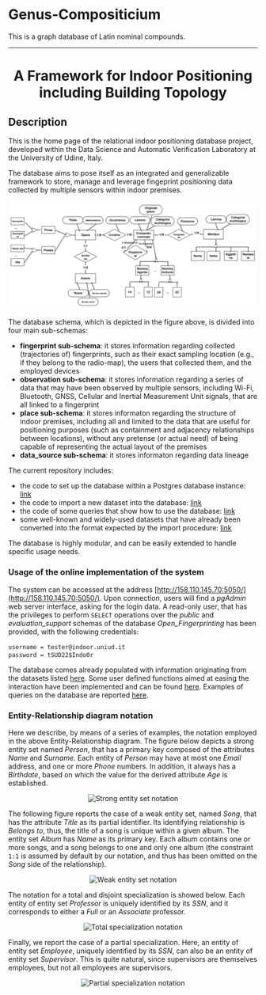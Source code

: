 # Genus-Compositicium
This is a graph database of Latin nominal compounds.

---

<div align="center">  
  
  
# A Framework for Indoor Positioning including Building Topology
  
</div>

## Description 

This is the home page of the relational indoor positioning database project, developed within the Data Science and Automatic Verification Laboratory at the University of Udine, Italy.

The database aims to pose itself as an integrated and generalizable framework to store, manage and leverage fingeprint positioning data collected by multiple sensors within indoor premises.

<p align="center">
<img src="https://github.com/AI4CH-UniUD/Genus-Compositicium/blob/main/ER_CompostiNominali.png" alt="Overall Entity-Relationship diagram" />
</p>

The database schema, which is depicted in the figure above, is divided into four main sub-schemas:
* **fingerprint sub-schema**: it stores information regarding collected (trajectories of) fingerprints, such as their exact sampling location (e.g., if they belong to the radio-map), the users that collected them, and the employed devices
* **observation sub-schema**: it stores information regarding a series of data that may have been observed by multiple sensors, including Wi-Fi, Bluetooth, GNSS, Cellular and Inertial Measurement Unit signals, that are all linked to a fingerprint
* **place sub-schema**: it stores informaton regarding the structure of indoor premises, including all and limited to the data that are useful for positioning purposes (such as containment and adjacency relationships between locations), without any pretense (or actual need) of being capable of representing the actual layout of the premises
* **data_source sub-schema**: it stores informaton regarding data lineage

The current repository includes:
* the code to set up the database within a Postgres database instance: [link](https://github.com/dslab-uniud/Database-indoor/tree/main/Database/DDL.sql)
* the code to import a new dataset into the database: [link](https://github.com/dslab-uniud/Database-indoor/tree/main/Database/import_data.ipynb)
* the code of some queries that show how to use the database: [link](https://github.com/dslab-uniud/Database-indoor/tree/main/Database/exemplary_SQL.sql)
* some well-known and widely-used datasets that have already been converted into the format expected by the import procedure: [link](https://github.com/dslab-uniud/Database-indoor/tree/main/Datasets)

The database is highly modular, and can be easily extended to handle specific usage needs.

### Usage of the online implementation of the system

The system can be accessed at the address [http://158.110.145.70:5050/](http://158.110.145.70:5050/). Upon connection, users will find a _pgAdmin_ web server interface, asking for the login data. 
A read-only user, that has the privileges to perform `SELECT` operations over the _public_ and _evaluation_support_ schemas of the database _Open_Fingerprinting_ has been provided, with the following credentials: 
```
username = tester@indoor.uniud.it
password = tSUD22$Indo0r
```
The database comes already populated with information originating from the datasets listed [here](https://github.com/dslab-uniud/Database-indoor/tree/main/Datasets).
Some user defined functions aimed at easing the interaction have been implemented and can be found [here](https://github.com/dslab-uniud/Database-indoor/tree/main/Database#implemented-user-defined-functions).
Examples of queries on the database are reported [here](https://github.com/dslab-uniud/Database-indoor/blob/main/Database/exemplary_SQL.sql).

### Entity-Relationship diagram notation

Here we describe, by means of a series of examples, the notation employed in the above Entity-Relationship diagram. The figure below depicts a strong entity set named _Person_, that has a primary key composed of the attributes _Name_ and _Surname_. Each entity of _Person_ may have at most one _Email_ address, and one or more _Phone_ numbers. In addition, it always has a _Birthdate_, based on which the value for the derived attribute _Age_ is established.

<p align="center">
<img src="https://user-images.githubusercontent.com/11720495/167114573-43821183-cbf9-47da-a196-970795fa8fbf.png" alt="Strong entity set notation" />
</p>


The following figure reports the case of a weak entity set, named _Song_, that has the attribute _Title_ as its partial identifier. Its identifying relationship is _Belongs to_, thus, the title of a song is unique within a given album. The entity set _Album_ has _Name_ as its primary key. Each album contains one or more songs, and a song belongs to one and only one album (the constraint `1:1` is assumed by default by our notation, and thus has been omitted on the _Song_ side of the relationship).

<p align="center">
<img src="https://user-images.githubusercontent.com/11720495/167114364-410bc3cb-febd-4525-862b-20d69ee77e41.png" alt="Weak entity set notation" />
</p>

The notation for a total and disjoint specialization is showed below. Each entity of entity set _Professor_ is uniquely identified by its _SSN_, and it corresponds to either a _Full_ or an _Associate_ professor.

<p align="center">
<img width=520 src="https://user-images.githubusercontent.com/45127628/178000591-45954c16-8f8f-4322-b2a5-4e0997305231.png" alt="Total specialization notation" />
</p>

Finally, we report the case of a partial specialization. Here, an entity of entity set _Employee_, uniquely identified by its _SSN_, can also be an entity of entity set _Supervisor_. This is quite natural, since supervisors are themselves employees, but not all employees are supervisors.

<p align="center">
<img width=350 src="https://user-images.githubusercontent.com/45127628/178000860-8086ed31-1360-4bb9-8607-3404b0689be2.png" alt="Partial specialization notation" />
</p>




<!---
### Citation   
```
@article{DBLP:journals/artmed/BernardiniBGMS21,
  author    = {Andrea Bernardini and
               Andrea Brunello and
               Gian Luigi Gigli and
               Angelo Montanari and
               Nicola Saccomanno},
  title     = {{AIOSA:} An approach to the automatic identification of obstructive
               sleep apnea events based on deep learning},
  journal   = {Artif. Intell. Medicine},
  volume    = {118},
  pages     = {102133},
  year      = {2021},
  url       = {https://doi.org/10.1016/j.artmed.2021.102133},
  doi       = {10.1016/j.artmed.2021.102133},
  timestamp = {Mon, 03 Jan 2022 22:00:55 +0100},
  biburl    = {https://dblp.org/rec/journals/artmed/BernardiniBGMS21.bib},
  bibsource = {dblp computer science bibliography, https://dblp.org}
}
```   
-->
